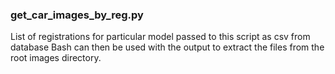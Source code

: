 
### get_car_images_by_reg.py
List of registrations for particular model passed to this script as csv from database
Bash can then be used with the output to extract the files from the root images directory.
